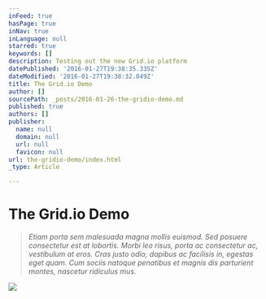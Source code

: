 ```yaml
---
inFeed: true
hasPage: true
inNav: true
inLanguage: null
starred: true
keywords: []
description: Testing out the new Grid.io platform
datePublished: '2016-01-27T19:38:35.335Z'
dateModified: '2016-01-27T19:38:32.849Z'
title: The Grid.io Demo
author: []
sourcePath: _posts/2016-01-26-the-gridio-demo.md
published: true
authors: []
publisher:
  name: null
  domain: null
  url: null
  favicon: null
url: the-gridio-demo/index.html
_type: Article

---
```

# The Grid.io Demo

> _Etiam porta sem malesuada magna mollis euismod. Sed posuere consectetur est at lobortis. Morbi leo risus, porta ac consectetur ac, vestibulum at eros. Cras justo odio, dapibus ac facilisis in, egestas eget quam. Cum sociis natoque penatibus et magnis dis parturient montes, nascetur ridiculus mus._

![](https://the-grid-user-content.s3-us-west-2.amazonaws.com/67af16ee-0fbb-4fef-9676-3c0018099853.jpg)